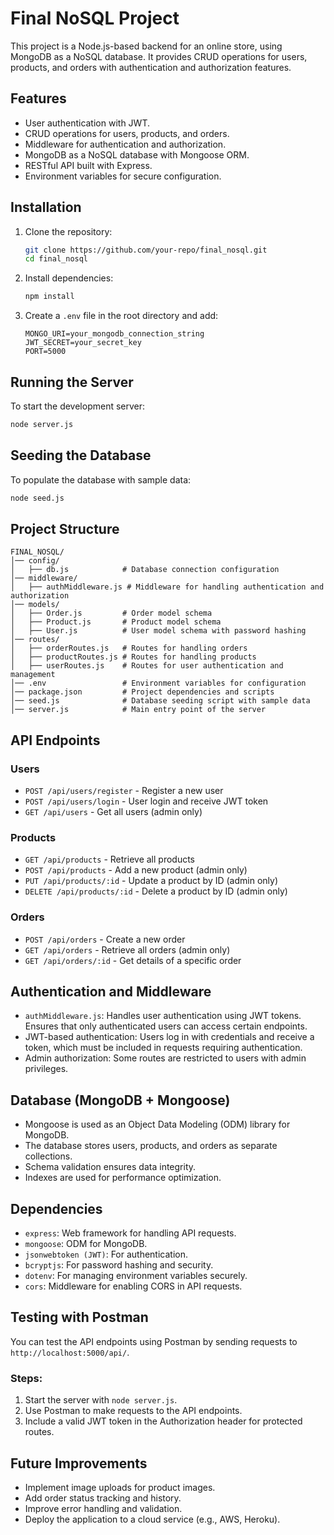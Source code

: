 # Final NoSQL Project

This project is a Node.js-based backend for an online store, using MongoDB as a NoSQL database. It provides CRUD operations for users, products, and orders with authentication and authorization features.

## Features
- User authentication with JWT.
- CRUD operations for users, products, and orders.
- Middleware for authentication and authorization.
- MongoDB as a NoSQL database with Mongoose ORM.
- RESTful API built with Express.
- Environment variables for secure configuration.

## Installation
1. Clone the repository:
   ```sh
   git clone https://github.com/your-repo/final_nosql.git
   cd final_nosql
   ```
2. Install dependencies:
   ```sh
   npm install
   ```
3. Create a `.env` file in the root directory and add:
   ```
   MONGO_URI=your_mongodb_connection_string
   JWT_SECRET=your_secret_key
   PORT=5000
   ```

## Running the Server
To start the development server:
```sh
node server.js
```

## Seeding the Database
To populate the database with sample data:
```sh
node seed.js
```

## Project Structure
```
FINAL_NOSQL/
│── config/
│   ├── db.js            # Database connection configuration
│── middleware/
│   ├── authMiddleware.js # Middleware for handling authentication and authorization
│── models/
│   ├── Order.js         # Order model schema
│   ├── Product.js       # Product model schema
│   ├── User.js          # User model schema with password hashing
│── routes/
│   ├── orderRoutes.js   # Routes for handling orders
│   ├── productRoutes.js # Routes for handling products
│   ├── userRoutes.js    # Routes for user authentication and management
│── .env                 # Environment variables for configuration
│── package.json         # Project dependencies and scripts
│── seed.js              # Database seeding script with sample data
│── server.js            # Main entry point of the server
```

## API Endpoints
### Users
- `POST /api/users/register` - Register a new user
- `POST /api/users/login` - User login and receive JWT token
- `GET /api/users` - Get all users (admin only)

### Products
- `GET /api/products` - Retrieve all products
- `POST /api/products` - Add a new product (admin only)
- `PUT /api/products/:id` - Update a product by ID (admin only)
- `DELETE /api/products/:id` - Delete a product by ID (admin only)

### Orders
- `POST /api/orders` - Create a new order
- `GET /api/orders` - Retrieve all orders (admin only)
- `GET /api/orders/:id` - Get details of a specific order

## Authentication and Middleware
- `authMiddleware.js`: Handles user authentication using JWT tokens. Ensures that only authenticated users can access certain endpoints.
- JWT-based authentication: Users log in with credentials and receive a token, which must be included in requests requiring authentication.
- Admin authorization: Some routes are restricted to users with admin privileges.

## Database (MongoDB + Mongoose)
- Mongoose is used as an Object Data Modeling (ODM) library for MongoDB.
- The database stores users, products, and orders as separate collections.
- Schema validation ensures data integrity.
- Indexes are used for performance optimization.

## Dependencies
- `express`: Web framework for handling API requests.
- `mongoose`: ODM for MongoDB.
- `jsonwebtoken (JWT)`: For authentication.
- `bcryptjs`: For password hashing and security.
- `dotenv`: For managing environment variables securely.
- `cors`: Middleware for enabling CORS in API requests.

## Testing with Postman
You can test the API endpoints using Postman by sending requests to `http://localhost:5000/api/`.

### Steps:
1. Start the server with `node server.js`.
2. Use Postman to make requests to the API endpoints.
3. Include a valid JWT token in the Authorization header for protected routes.


## Future Improvements
- Implement image uploads for product images.
- Add order status tracking and history.
- Improve error handling and validation.
- Deploy the application to a cloud service (e.g., AWS, Heroku).

